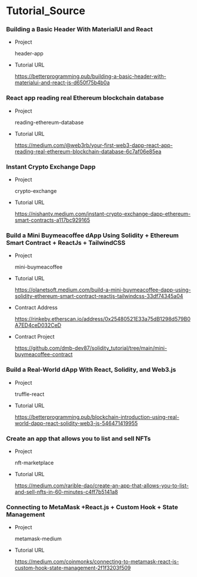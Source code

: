 # Tutorial_Source

### Building a Basic Header With MaterialUI and React

- Project

  header-app

- Tutorial URL

  https://betterprogramming.pub/building-a-basic-header-with-materialui-and-react-js-d650f75b4b0a

### React app reading real Ethereum blockchain database

- Project

  reading-ethereum-database

- Tutorial URL

  https://medium.com/@web3rb/your-first-web3-dapp-react-app-reading-real-ethereum-blockchain-database-6c7af06e85ea

### Instant Crypto Exchange Dapp

- Project
  
  crypto-exchange

- Tutorial URL

  https://nishantv.medium.com/instant-crypto-exchange-dapp-ethereum-smart-contracts-a117bc929165

### Build a Mini Buymeacoffee dApp Using Solidity + Ethereum Smart Contract + ReactJs + TailwindCSS

- Project
  
  mini-buymeacoffee

- Tutorial URL

  https://olanetsoft.medium.com/build-a-mini-buymeacoffee-dapp-using-solidity-ethereum-smart-contract-reactjs-tailwindcss-33df74345a04

- Contract Address

  https://rinkeby.etherscan.io/address/0x25480521E33a75dB1298d579B0A7ED4ceD032CeD

- Contract Project

  https://github.com/dmb-dev87/solidity_tutorial/tree/main/mini-buymeacoffee-contract

### Build a Real-World dApp With React, Solidity, and Web3.js

- Project

  truffle-react

- Tutorial URL

  https://betterprogramming.pub/blockchain-introduction-using-real-world-dapp-react-solidity-web3-js-546471419955

### Create an app that allows you to list and sell NFTs

- Project

  nft-marketplace

- Tutorial URL

  https://medium.com/rarible-dao/create-an-app-that-allows-you-to-list-and-sell-nfts-in-60-minutes-c4ff7b5141a8

### Connecting to MetaMask +React.js + Custom Hook + State Management

- Project

  metamask-medium

- Tutorial URL

  https://medium.com/coinmonks/connecting-to-metamask-react-js-custom-hook-state-management-2f1f3203f509
